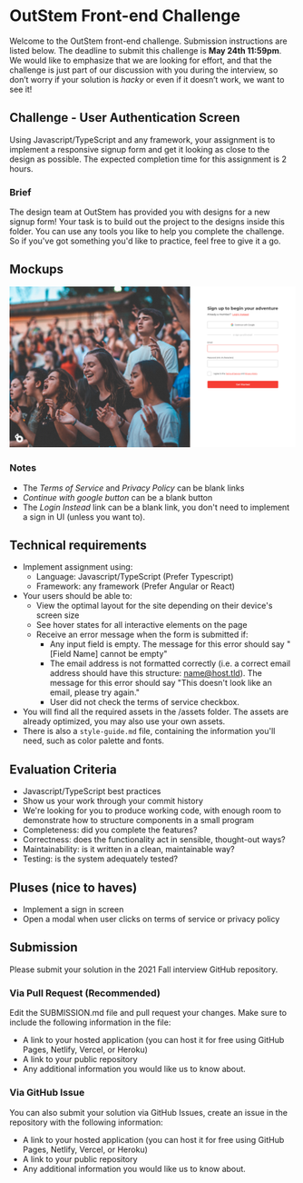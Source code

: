# OutStem Front-end Challenge

Welcome to the OutStem front-end challenge. Submission instructions are listed below. The deadline to submit this challenge is **May 24th 11:59pm**. We would like to emphasize that we are looking for effort, and that the challenge is just part of our discussion with you during the interview, so don’t worry if your solution is *hacky* or even if it doesn’t work, we want to see it! 

## Challenge - User Authentication Screen
Using Javascript/TypeScript and any framework, your assignment is to implement a responsive signup form and get it looking as close to the design as possible. The expected completion time for this assignment is 2 hours.

### Brief
The design team at OutStem has provided you with designs for a new signup form! Your task is to build out the project to the designs inside this folder. You can use any tools you like to help you complete the challenge. So if you've got something you'd like to practice, feel free to give it a go.

## Mockups
![Desktop Mockup](screenshot.png)

### Notes
- The *Terms of Service* and *Privacy Policy* can be blank links
- *Continue with google button* can be a blank button
- The *Login Instead* link can be a blank link, you don't need to implement a sign in UI (unless you want to). 

## Technical requirements

- Implement assignment using:
  - Language: Javascript/TypeScript (Prefer Typescript)
  - Framework: any framework (Prefer Angular or React)
- Your users should be able to:
  - View the optimal layout for the site depending on their device's screen size
  - See hover states for all interactive elements on the page
  - Receive an error message when the form is submitted if:
    - Any input field is empty. The message for this error should say "[Field Name] cannot be empty"
    - The email address is not formatted correctly (i.e. a correct email address should have this structure: name@host.tld). The message for this error should say "This doesn't look like an email, please try again."
    - User did not check the terms of service checkbox.
- You will find all the required assets in the /assets folder. The assets are already optimized, you may also use your own assets.
- There is also a `style-guide.md` file, containing the information you'll need, such as color palette and fonts.

## Evaluation Criteria

- Javascript/TypeScript best practices
- Show us your work through your commit history
- We're looking for you to produce working code, with enough room to demonstrate how to structure components in a small program
- Completeness: did you complete the features?
- Correctness: does the functionality act in sensible, thought-out ways?
- Maintainability: is it written in a clean, maintainable way?
- Testing: is the system adequately tested?

## Pluses (nice to haves)

- Implement a sign in screen
- Open a modal when user clicks on terms of service or privacy policy

## Submission
Please submit your solution in the 2021 Fall interview GitHub repository.

### Via Pull Request (Recommended)
Edit the SUBMISSION.md file and pull request your changes. Make sure to include the following information in the file:
-	A link to your hosted application (you can host it for free using GitHub Pages, Netlify, Vercel, or Heroku)
-	A link to your public repository
-	Any additional information you would like us to know about.

### Via GitHub Issue
You can also submit your solution via GitHub Issues, create an issue in the repository with the following information:
-	A link to your hosted application (you can host it for free using GitHub Pages, Netlify, Vercel, or Heroku)
-	A link to your public repository
-	Any additional information you would like us to know about.
